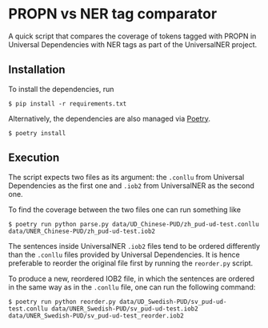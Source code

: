 # PROPN vs NER tag comparator

A quick script that compares the coverage of tokens tagged with PROPN in
Universal Dependencies with NER tags as part of the UniversalNER project.

## Installation

To install the dependencies, run

    $ pip install -r requirements.txt

Alternatively, the dependencies are also managed via [Poetry](https://python-poetry.org/docs/).

    $ poetry install

## Execution

The script expects two files as its argument: the `.conllu` from Universal
Dependencies as the first one and `.iob2` from UniversalNER as the second one.

To find the coverage between the two files one can run something like

    $ poetry run python parse.py data/UD_Chinese-PUD/zh_pud-ud-test.conllu data/UNER_Chinese-PUD/zh_pud-ud-test.iob2

The sentences inside  UniversalNER `.iob2` files tend to be ordered differently
than the `.conllu` files provided by Universal Dependencies. It is hence
preferable to reorder the original file first by running the `reorder.py`
script.

To produce a new, reordered IOB2 file, in which the sentences are ordered in
the same way as in the `.conllu` file, one can run the following command:

    $ poetry run python reorder.py data/UD_Swedish-PUD/sv_pud-ud-test.conllu data/UNER_Swedish-PUD/sv_pud-ud-test.iob2 data/UNER_Swedish-PUD/sv_pud-ud-test_reorder.iob2
